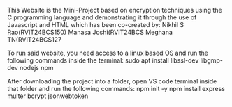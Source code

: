 This Website is the Mini-Project based on encryption techniques using the C programming language and demonstrating it through the use of Javascript and HTML which has been co-created by:
Nikhil S Rao(RVIT24BCS150)
Manasa Joshi(RVIT24BCS
Meghana TN(RVIT24BCS127

To run said website, you need access to a linux based OS and run the following commands inside the terminal:
sudo apt install libssl-dev libgmp-dev nodejs npm

After downloading the project into a folder, open VS code terminal inside that folder and run the following commands:
npm init -y
npm install express multer bcrypt jsonwebtoken
